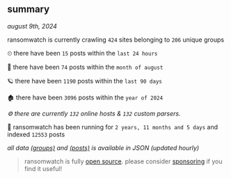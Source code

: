 
## summary
_august 9th, 2024_

ransomwatch is currently crawling `424` sites belonging to `206` unique groups

⏲ there have been `15` posts within the `last 24 hours`

🦈 there have been `74` posts within the `month of august`

🪐 there have been `1190` posts within the `last 90 days`

🏚 there have been `3096` posts within the `year of 2024`

_⚙️ there are currently `132` online hosts & `132` custom parsers._

🦕 ransomwatch has been running for `2 years, 11 months and 5 days` and indexed `12553` posts

_all data  [(groups)](http://ransomwhat.telemetry.ltd/groups) and [(posts)](http://ransomwhat.telemetry.ltd/posts) is available in JSON (updated hourly)_

> ransomwatch is fully [open source](https://github.com/joshhighet/ransomwatch#ransomwatch--). please consider [sponsoring](https://github.com/sponsors/joshhighet) if you find it useful!
